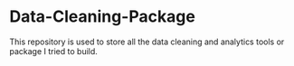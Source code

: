 # Data-Cleaning-Package

This repository is used to store all the data cleaning and analytics tools or package I tried to build.

